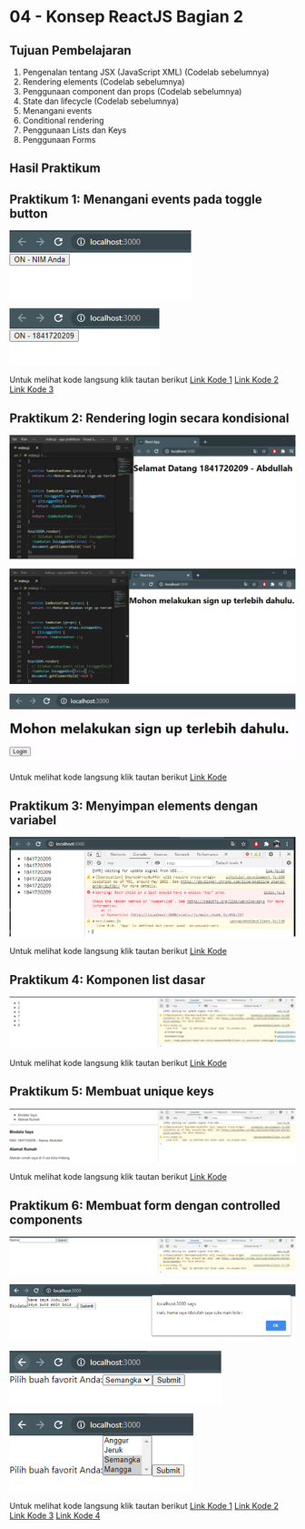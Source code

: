 # 04 - Konsep ReactJS Bagian 2

## Tujuan Pembelajaran

1. Pengenalan tentang JSX (JavaScript XML) (Codelab sebelumnya)
2. Rendering elements (Codelab sebelumnya)
3. Penggunaan component dan props (Codelab sebelumnya)
4. State dan lifecycle (Codelab sebelumnya)
5. Menangani events
6. Conditional rendering
7. Penggunaan Lists dan Keys
8. Penggunaan Forms


## Hasil Praktikum

## Praktikum 1: Menangani events pada toggle button

![praktikum1.1](img/Praktikum_1/Hasil4-1-1.PNG)
    
![praktikum1.2](img/Praktikum_1/Hasil4-1-2.gif)
    
Untuk melihat kode langsung klik tautan berikut [Link Kode 1](../../src/04_Konsep_ReactJS_2/Praktikum_1/index-cara1.js) [Link Kode 2](../../src/04_Konsep_ReactJS_2/Praktikum_1/index-cara2.js) [Link Kode 3](../../src/04_Konsep_ReactJS_2/Praktikum_1/index-cara3.js)


## Praktikum 2: Rendering login secara kondisional

![praktikum2.1](img/Praktikum_2/Hasil4-2-1.PNG)

![praktikum2.2](img/Praktikum_2/Hasil4-2-2.PNG)

![praktikum2.3](img/Praktikum_2/Hasil4-2-3.gif)

Untuk melihat kode langsung klik tautan berikut [Link Kode](../src/04_Konsep_ReactJS_2/Praktikum_2/index-cara2.1.js)


## Praktikum 3: Menyimpan elements dengan variabel

![praktikum3](img/Praktikum_3/Hasil4-3-1.PNG)

Untuk melihat kode langsung klik tautan berikut [Link Kode](../src/04_Konsep_ReactJS_2/Praktikum_3/index.js)


## Praktikum 4: Komponen list dasar

![praktikum4](img/Praktikum_4/Hasil4-4-1.PNG)

Untuk melihat kode langsung klik tautan berikut [Link Kode](../src/04_Konsep_ReactJS_2/Praktikum_4/index.js)


## Praktikum 5: Membuat unique keys

![praktikum5](img/Praktikum_5/Hasil4-5-1.PNG)

Untuk melihat kode langsung klik tautan berikut [Link Kode](../src/04_Konsep_ReactJS_2/Praktikum_5/index.js)


## Praktikum 6: Membuat form dengan controlled components

![praktikum6.1](img/Praktikum_6/Hasil4-6-1.PNG)

![praktikum6.2](img/Praktikum_6/Hasil4-6-2.PNG)

![praktikum6.3](img/Praktikum_6/Hasil4-6-3.PNG)

![praktikum6.4](img/Praktikum_6/Hasil4-6-4.PNG)

Untuk melihat kode langsung klik tautan berikut [Link Kode 1](../src/04_Konsep_ReactJS_2/Praktikum_6/index-form.js) [Link Kode 2](../src/04_Konsep_ReactJS_2/Praktikum_6/index-multiple-select.js) [Link Kode 3](../src/04_Konsep_ReactJS_2/Praktikum_6/index-select.js) [Link Kode 4](../src/04_Konsep_ReactJS_2/Praktikum_6/index-textarea.js) 











